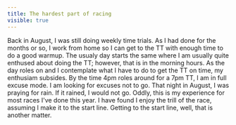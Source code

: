 ---title: The hardest part of racingvisible: true---<div>
  Back in August, I was still doing weekly time trials. As I had done for the months or so, I work from home so I can get to the TT with enough time to do a good warmup. The usualy day starts the same where I am usually quite enthused about doing the TT; however, that is in the morning hours. As the day roles on and I contemplate what I have to do to get the TT on time, my enthusiam subsides. By the time 4pm roles around for a 7pm TT, I am in full excuse mode. I am looking for excuses not to go. That night in August, I was praying for rain. If it rained, I would not go. Oddly, this is my experience for most races I've done this year. I have found I enjoy the trill of the race, assuming I make it to the start line. Getting to the start line, well, that is another matter.
</div>